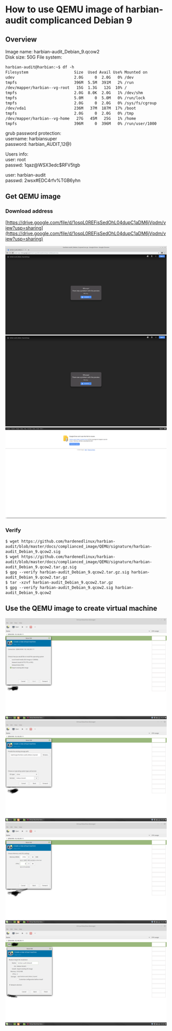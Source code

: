 # How to use QEMU image of harbian-audit complicanced Debian 9 

## Overview 
Image name: harbian-audit_Debian_9.qcow2  
Disk size: 50G 
File system: 
```
harbian-audit@harbian:~$ df -h 
Filesystem                    Size  Used Avail Use% Mounted on
udev                          2.0G     0  2.0G   0% /dev
tmpfs                         396M  5.5M  391M   2% /run
/dev/mapper/harbian--vg-root   15G  1.3G   12G  10% /
tmpfs                         2.0G  8.0K  2.0G   1% /dev/shm
tmpfs                         5.0M     0  5.0M   0% /run/lock
tmpfs                         2.0G     0  2.0G   0% /sys/fs/cgroup
/dev/vda1                     236M   37M  187M  17% /boot
tmpfs                         2.0G     0  2.0G   0% /tmp
/dev/mapper/harbian--vg-home   27G   45M   25G   1% /home
tmpfs                         396M     0  396M   0% /run/user/1000
```
grub password protection:   
username: harbiansuper  
password: harbian_AUDIT,12@)  

Users info:   
user: root  
passwd: 1qaz@WSX3edc$RFV5tgb     

user: harbian-audit   
passwd: 2wsx#EDC4rfv%TGB6yhn   

## Get QEMU image   

### Download address  
[https://drive.google.com/file/d/1osqL0REFisSedOhL04dupC1aDM6jVpdm/view?usp=sharing](https://drive.google.com/file/d/1osqL0REFisSedOhL04dupC1aDM6jVpdm/view?usp=sharing)   

![1](./picture/download_01.png)  
![2](./picture/download_02.png)  
![3](./picture/download_03.png)  

### Verify  
```
$ wget https://github.com/hardenedlinux/harbian-audit/blob/master/docs/complianced_image/QEMU/signature/harbian-audit_Debian_9.qcow2.sig 
$ wget https://github.com/hardenedlinux/harbian-audit/blob/master/docs/complianced_image/QEMU/signature/harbian-audit_Debian_9.qcow2.tar.gz.sig 
$ gpg --verify harbian-audit_Debian_9.qcow2.tar.gz.sig harbian-audit_Debian_9.qcow2.tar.gz
$ tar -xzvf harbian-audit_Debian_9.qcow2.tar.gz   
$ gpg --verify harbian-audit_Debian_9.qcow2.sig harbian-audit_Debian_9.qcow2  
```

## Use the QEMU image to create virtual machine  

![1](./picture/import-image_01.png)  
![2](./picture/import-image_02.png)  
![3](./picture/import-image_03.png)  
![4](./picture/import-image_04.png)  


